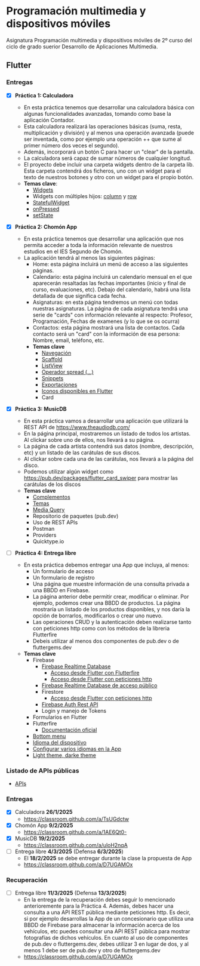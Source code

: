 # Programación multimedia y dispositivos móviles
Asignatura Programación multimedia y dispositivos móviles de 2º curso del ciclo de grado suerior Desarrollo de Aplicaciones Multimedia.

## Flutter

### Entregas

- [X] **Práctica 1: Calculadora**
  - En esta práctica tenemos que desarrollar una calculadora básica con algunas funcionalidades avanzadas, tomando como base la aplicación Contador.
  - Esta calculadora realizará las operaciones básicas (suma, resta, multiplicación y división) y al menos una operación avanzada (puede ser inventada, como por ejemplo una operación ++ que sume al primer número dos veces el segundo). 
  - Además, incorporará un botón C para hacer un "clear" de la pantalla.
  - La calculadora será capaz de sumar números de cualquier longitud.
  - El proyecto debe incluir una carpeta widgets dentro de la carpeta lib. Esta carpeta contendrá dos ficheros, uno con un widget para el texto de nuestros botones y otro con un widget para el propio botón.
  - **Temas clave**:
  	- [Widgets](WIDGETS.md)
    - Widgets con múltiples hijos: [column](COLUMN.md) y [row](ROW.md)
	- [StatefulWidget](STATEFUL.md)
	- [onPressed](ONPRESSED.md)
	- [setState](SETSTATE.md)
  
- [X] **Práctica 2: Chomón App**
  - En esta práctica tenemos que desarrollar una aplicación que nos permita acceder a toda la información relevante de nuestros estudios en el IES Segundo de Chomón.
  - La aplicación tendrá al menos las siguientes páginas:
    - Home: esta página incluirá un menú de acceso a las siguientes páginas.
	- Calendario: esta página incluirá un calendario mensual en el que aparecerán resaltadas las fechas importantes (inicio y final de curso, evaluaciones, etc). Debajo del calendario, habrá una lista detallada de que significa cada fecha.
	- Asignaturas: en esta página tendremos un menú con todas nuestras asignaturas. La página de cada asignatura tendrá una serie de "cards" con información relevante al respecto: Profesor, Programación, Fechas de examenes (y lo que se os ocurra)
	- Contactos: esta página mostrará una lista de contactos. Cada contacto será un "card" con la información de esa persona: Nombre, email, teléfono, etc.
	- **Temas clave**
	  - [Navegación](NAVEGACION.md)
	  - [Scaffold](SCAFFOLD.md)
	  - [ListView](LISTVIEW.md)
	  - [Operador spread (...)](SPREAD.md)
	  - [Snippets](SNIPPETS.md)
	  - [Exportaciones](EXPORTACIONES.md)
	  - [Iconos disponibles en Flutter](https://api.flutter.dev/flutter/material/Icons-class.html)
	  - Card
	  
- [X] **Práctica 3: MusicDB**
  - En esta práctica vamos a desarrollar una aplicación que utilizará la REST API de https://www.theaudiodb.com/
  - En la página principal, mostraremos un listado de todos los artistas. Al clickar sobre uno de ellos, nos llevará a su página.
  - La página de cada artista contendrá sus datos (nombre, descripción, etc) y un listado de las carátulas de sus discos.
  - Al clickar sobre cada una de las carátulas, nos llevará a la página del disco.
  - Podemos utilizar algún widget como https://pub.dev/packages/flutter_card_swiper para mostrar las carátulas de los discos
  - **Temas clave**
    - [Complementos](COMPLEMENTOS.md)	
	- [Temas](TEMAS.md)
	- [Media Query](MEDIA_QUERY.md)
	- Repositorio de paquetes (pub.dev)
	- Uso de REST APIs
	- Postman
	- Providers
	- Quicktype.io
	
- [ ] **Práctica 4: Entrega libre**
  - En esta práctica debemos entregar una App que incluya, al menos:
    - Un formulario de acceso
	- Un formulario de registro
	- Una página que muestre información de una consulta privada a una BBDD en Firebase.
	- La página anterior debe permitir crear, modificar o eliminar. Por ejemplo, podemos crear una BBDD de productos. La página mostraría un listado de los productos disponibles, y nos daría la opción de borrarlos, modificarlos o crear uno nuevo.
	- Las operaciones CRUD y la autenticación deben realizarse tanto con peticiones http como con los métodos de la libreria Flutterfire
	- Debeis utilizar al menos dos componentes de pub.dev o de fluttergems.dev
  - **Temas clave**
    - Firebase
	  - [Firebase Realtime Database](https://firebase.google.com/docs/database?hl=es-419)
	    - [Acceso desde Flutter con Flutterfire](https://firebase.google.com/docs/flutter/setup?platform=web&hl=es-419)
		- [Acceso desde Flutter con peticiones http](https://firebase.google.com/docs/database/rest/start?hl=es-419)
	  - [Firebase Realtime Database de acceso público](FIREBASE1.md)
	  - Firestore
	    - [Acceso desde Flutter con peticiones http](https://firebase.google.com/docs/firestore/use-rest-api?hl=es-419)
      - [Firebase Auth Rest API](https://firebase.google.com/docs/reference/rest/auth?hl=es-419)
	  - Login y manejo de Tokens
	- Formularios en Flutter
	- Flutterfire
	  - [Documentación oficial](https://firebase.flutter.dev/)
	- [Bottom menu](BOTTOM_MENU.md)
	- [Idioma del dispositivo](https://pub.dev/packages/devicelocale/example)
	- [Configurar varios idiomas en la App](https://docs.flutter.dev/ui/accessibility-and-internationalization/internationalization)
	- [Light theme, darke theme](TEMAS_LD.md)

### Listado de APIs públicas

- [APIs](https://github.com/public-apis/public-apis?tab=readme-ov-file)

### Entregas

- [X] Calculadora **26/1/2025**
  - https://classroom.github.com/a/TsUGdctw
- [X] Chomón App **9/2/2025**
  - https://classroom.github.com/a/1AE6Qt0-
- [X] MusicDB **19/2/2025**
  - https://classroom.github.com/a/uloH2nqA
- [ ] Entrega libre **4/3/2025** (Defensa **6/3/2025**)
  - El **18/2/2025** se debe entregar durante la clase la propuesta de App
  - https://classroom.github.com/a/D7UGAMOx

### Recuperación
- [ ] Entrega libre **11/3/2025** (Defensa **13/3/2025**)
  - En la entrega de la recuperación debes seguir lo mencionado anterioremente para la Práctica 4. Además, debes hacer una consulta a una API REST pública mediante peticiones http. Es decir, si por ejemplo desarrollas la App de un concesionario que utiliza una BBDD de Firebase para almacenar la información acerca de los vehículos, etc puedes consultar una API REST pública para mostrar fotografías de dichos vehículos. En cuanto al uso de componentes de pub.dev o fluttergems.dev, debes utilizar 3 en lugar de dos, y al menos 1 debe ser de pub.dev y otro de fluttergems.dev
  - https://classroom.github.com/a/D7UGAMOx